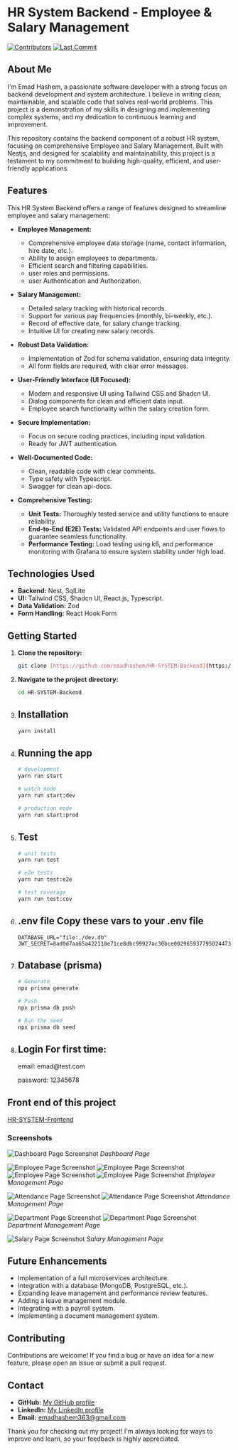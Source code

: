 # HR System Backend - Employee & Salary Management

[![Contributors](https://img.shields.io/github/contributors/emadhashem/HR-SYSTEM-Backend)](https://github.com/emadhashem/HR-SYSTEM-Backend/graphs/contributors)
[![Last Commit](https://img.shields.io/github/last-commit/emadhashem/HR-SYSTEM-Backend)](https://github.com/emadhashem/HR-SYSTEM-Backend/commits/main)

## About Me

I'm Emad Hashem, a passionate software developer with a strong focus on backend development and system architecture. I believe in writing clean, maintainable, and scalable code that solves real-world problems. This project is a demonstration of my skills in designing and implementing complex systems, and my dedication to continuous learning and improvement.

This repository contains the backend component of a robust HR system, focusing on comprehensive Employee and Salary Management. Built with Nestjs, and designed for scalability and maintainability, this project is a testament to my commitment to building high-quality, efficient, and user-friendly applications.

## Features

This HR System Backend offers a range of features designed to streamline employee and salary management:

* **Employee Management:**
    * Comprehensive employee data storage (name, contact information, hire date, etc.).
    * Ability to assign employees to departments.
    * Efficient search and filtering capabilities.
    * user roles and permissions.
    * user Authentication and Authorization.


* **Salary Management:**
    * Detailed salary tracking with historical records.
    * Support for various pay frequencies (monthly, bi-weekly, etc.).
    * Record of effective date, for salary change tracking.
    * Intuitive UI for creating new salary records.
* **Robust Data Validation:**
    * Implementation of Zod for schema validation, ensuring data integrity.
    * All form fields are required, with clear error messages.
* **User-Friendly Interface (UI Focused):**
    * Modern and responsive UI using Tailwind CSS and Shadcn UI.
    * Dialog components for clean and efficient data input.
    * Employee search functionality within the salary creation form.
* **Secure Implementation:**
    * Focus on secure coding practices, including input validation.
    * Ready for JWT authentication.
* **Well-Documented Code:**
    * Clean, readable code with clear comments.
    * Type safety with Typescript.
    * Swagger for clean api-docs.
* **Comprehensive Testing:**
    * **Unit Tests:** Thoroughly tested service and utility functions to ensure reliability.
    * **End-to-End (E2E) Tests:** Validated API endpoints and user flows to guarantee seamless functionality.
    * **Performance Testing:** Load testing using k6, and performance monitoring with Grafana to ensure system stability under high load.

## Technologies Used

* **Backend:** Nest, SqlLite
* **UI:** Tailwind CSS, Shadcn UI, React.js, Typescript.
* **Data Validation:** Zod
* **Form Handling:** React Hook Form

## Getting Started

1.  **Clone the repository:**

    ```bash
    git clone [https://github.com/emadhashem/HR-SYSTEM-Backend](https://github.com/emadhashem/HR-SYSTEM-Backend)
    ```

2.  **Navigate to the project directory:**

    ```bash
    cd HR-SYSTEM-Backend
    ```

3.  ## Installation

    ```bash
    yarn install
    ```

4.  ## Running the app

    ```bash
    # development
    yarn run start

    # watch mode
    yarn run start:dev

    # production mode
    yarn run start:prod
    ```

5.  ## Test

    ```bash
    # unit tests
    yarn run test

    # e2e tests
    yarn run test:e2e

    # test coverage
    yarn run test:cov
    ```

6.  ## .env file Copy these vars to your .env file

    ```
    DATABASE_URL="file:./dev.db"
    JWT_SECRET=8ad0d7aa65a422118e71ce8dbc99927ac30bce00296593779502447334a7125d8af79159761046b9fc003d8be4537278d744e3d92f63020972fb06a17b2c96ff
    ```

7.  ## Database (prisma)

    ```bash
    # Generate
    npx prisma generate

    # Push
    npx prisma db push

    # Run the seed
    npx prisma db seed
    ```

8.  ## Login For first time:

    <p>email: emad@test.com</p>
    <p>password: 12345678</p>

## Front end of this project

<a href="https://github.com/emadhashem/HR-SYSTEM-Frontend" target="_blank">HR-SYSTEM-Frontend</a>

### Screenshots


![Dashboard Page Screenshot](screens/dashboard.png)
_Dashboard Page_

![Employee Page Screenshot](screens/create-emplyee.png)
![Employee Page Screenshot](screens/delete-employee.png)
![Employee Page Screenshot](screens/employee-table.png)
![Employee Page Screenshot](screens/update-employee.png)
_Employee Management Page_

![Attendance Page Screenshot](screens/attendance-based-on-time.png)
![Attendance Page Screenshot](screens/record-attendance.png)
_Attendance Management Page_

![Department Page Screenshot](screens/all-departments.png)
![Department Page Screenshot](screens/create-department.png)
_Department Management Page_

![Salary Page Screenshot](screens/manage-salary-of-employees.png)
_Salary Management Page_

## Future Enhancements

* Implementation of a full microservices architecture.
* Integration with a database (MongoDB, PostgreSQL, etc.).
* Expanding leave management and performance review features.
* Adding a leave management module.
* Integrating with a payroll system.
* Implementing a document management system.

## Contributing

Contributions are welcome! If you find a bug or have an idea for a new feature, please open an issue or submit a pull request.

## Contact

* **GitHub:** [My GitHub profile](https://github.com/emadhashem)
* **LinkedIn:** [My LinkedIn profile](https://www.linkedin.com/in/emad-hashem-629749332/)
* **Email:** emadhashem363@gmail.com

Thank you for checking out my project! I'm always looking for ways to improve and learn, so your feedback is highly appreciated.